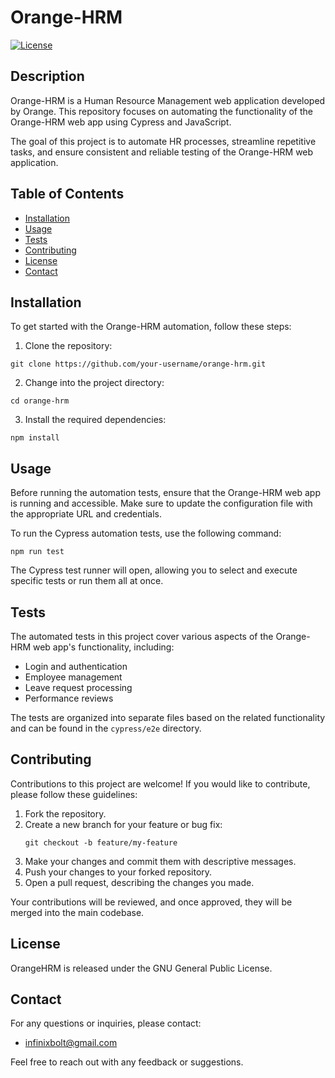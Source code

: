 # Orange-HRM

[![License](https://img.shields.io/badge/license-MIT-blue.svg)](https://opensource.org/licenses/MIT)

## Description

Orange-HRM is a Human Resource Management web application developed by Orange. This repository focuses on automating the functionality of the Orange-HRM web app using Cypress and JavaScript.

The goal of this project is to automate HR processes, streamline repetitive tasks, and ensure consistent and reliable testing of the Orange-HRM web application.

## Table of Contents

- [Installation](#installation)
- [Usage](#usage)
- [Tests](#tests)
- [Contributing](#contributing)
- [License](#license)
- [Contact](#contact)

## Installation

To get started with the Orange-HRM automation, follow these steps:

1. Clone the repository:

```shell
git clone https://github.com/your-username/orange-hrm.git
```

2. Change into the project directory:

```shell
cd orange-hrm
```

3. Install the required dependencies:

```shell
npm install
```

## Usage

Before running the automation tests, ensure that the Orange-HRM web app is running and accessible. Make sure to update the configuration file with the appropriate URL and credentials.

To run the Cypress automation tests, use the following command:

```shell
npm run test
```

The Cypress test runner will open, allowing you to select and execute specific tests or run them all at once.

## Tests

The automated tests in this project cover various aspects of the Orange-HRM web app's functionality, including:

- Login and authentication
- Employee management
- Leave request processing
- Performance reviews

The tests are organized into separate files based on the related functionality and can be found in the `cypress/e2e` directory.

## Contributing

Contributions to this project are welcome! If you would like to contribute, please follow these guidelines:

1. Fork the repository.
2. Create a new branch for your feature or bug fix:
   ```shell
   git checkout -b feature/my-feature
   ```
3. Make your changes and commit them with descriptive messages.
4. Push your changes to your forked repository.
5. Open a pull request, describing the changes you made.

Your contributions will be reviewed, and once approved, they will be merged into the main codebase.

## License

OrangeHRM is released under the GNU General Public License.

## Contact

For any questions or inquiries, please contact:

- infinixbolt@gmail.com

Feel free to reach out with any feedback or suggestions.

